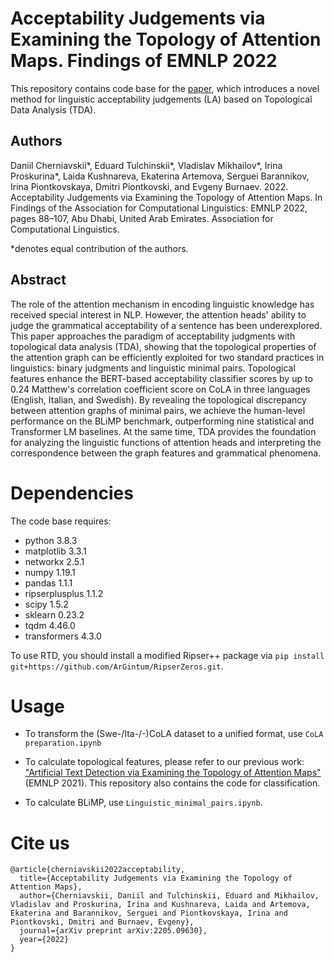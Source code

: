 # Acceptability Judgements via Examining the Topology of Attention Maps. Findings of EMNLP 2022

This repository contains code base for the [paper](https://arxiv.org/abs/2205.09630), which introduces a novel method for linguistic acceptability judgements (LA) based on Topological Data Analysis (TDA).

## Authors
Daniil Cherniavskii*, Eduard Tulchinskii*, Vladislav Mikhailov*, Irina Proskurina*, Laida Kushnareva, Ekaterina Artemova, Serguei Barannikov, Irina Piontkovskaya, Dmitri Piontkovski, and Evgeny Burnaev. 2022. Acceptability Judgements via Examining the Topology of Attention Maps. In Findings of the Association for Computational Linguistics: EMNLP 2022, pages 88–107, Abu Dhabi, United Arab Emirates. Association for Computational Linguistics.

*denotes equal contribution of the authors.

## Abstract
The role of the attention mechanism in encoding linguistic knowledge has received special interest in NLP. However, the attention heads' ability to judge the grammatical acceptability of a sentence has been underexplored. This paper approaches the paradigm of acceptability judgments with topological data analysis (TDA), showing that the topological properties of the attention graph can be efficiently exploited for two standard practices in linguistics: binary judgments and linguistic minimal pairs. Topological features enhance the BERT-based acceptability classifier scores by up to 0.24 Matthew's correlation coefficient score on CoLA in three languages (English, Italian, and Swedish). By revealing the topological discrepancy between attention graphs of minimal pairs, we achieve the human-level performance on the BLiMP benchmark, outperforming nine statistical and Transformer LM baselines. At the same time, TDA provides the foundation for analyzing the linguistic functions of attention heads and interpreting the correspondence between the graph features and grammatical phenomena. 

# Dependencies

The code base requires:

 - python 3.8.3
 - matplotlib 3.3.1
 - networkx 2.5.1
 - numpy 1.19.1
 - pandas 1.1.1
 - ripserplusplus 1.1.2
 - scipy 1.5.2
 - sklearn 0.23.2
 - tqdm 4.46.0
 - transformers 4.3.0
 
 To use RTD, you should install a modified Ripser++ package via `pip install git+https://github.com/ArGintum/RipserZeros.git`.

# Usage

 - To transform the (Swe-/Ita-/-)CoLA dataset to a unified format, use `CoLA preparation.ipynb`

 - To calculate topological features, please refer to our previous work: ["Artificial Text Detection via Examining the Topology of Attention Maps"](https://aclanthology.org/2021.emnlp-main.50.pdf) (EMNLP 2021). This repository also contains the code for classification.

 - To calculate BLiMP, use `Linguistic_minimal_pairs.ipynb`.

# Cite us

```
@article{cherniavskii2022acceptability,
  title={Acceptability Judgements via Examining the Topology of Attention Maps},
  author={Cherniavskii, Daniil and Tulchinskii, Eduard and Mikhailov, Vladislav and Proskurina, Irina and Kushnareva, Laida and Artemova, Ekaterina and Barannikov, Serguei and Piontkovskaya, Irina and Piontkovski, Dmitri and Burnaev, Evgeny},
  journal={arXiv preprint arXiv:2205.09630},
  year={2022}
}
```

